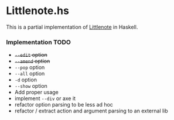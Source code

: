 # Littlenote.hs

This is a partial implementation of [Littlenote](https://github.com/jtrim/littlenote) in Haskell.

### Implementation TODO

- ~~`--edit` option~~
- ~~`--amend` option~~
- `--pop` option
- `--all` option
- `-d` option
- `--show` option
- Add proper usage
- implement `--div` or axe it
- refactor option parsing to be less ad hoc
- refactor / extract action and argument parsing to an external lib


